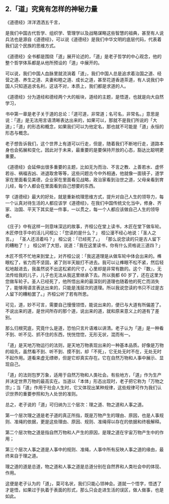 ## 2.「道」究竟有怎样的神秘力量
《道德经》洋洋洒洒五千言，


是我们中国古代哲学、组织学、管理学以及战略谋略这些智慧的祖典，甚至有人说兵法也是源自《道德经》，可以说《道德经》是我们中华文明的底层代码，代表着我们这个民族的思维方式。


《道德经》全书都是围绕「道」展开论述的，「道」是老子哲学的中心观念，他的整个哲学体系都是从他所预设的「道」中展开的。


可以说，我们中国人血脉里就流淌着「道」，我们中国人总是追求着治国之道、经营之道、养生之道、夫妻和睦之道、成长之道，甚至花道香道茶道，有人说我们中国人只知道追求名利，这话不对，本质上，我们都是求道的人。


《道德经》分为道经和德经两个大的板块，道经的主题，是悟道，也就是向大自然学习，


书中第一章是老子关于道的总论：「道可道，非常道；名可名，非常名。」意思是说：「道」是无法用言语清晰表达出来的，如果可以，那就不是我们所说的「大道」；「道」的形态和概念，如果我们可以为他定名，那也就不可能是「道」永恒的形态与概念。


老子想告诉我们，这个世界上有道可以行走，但是，随着我们不断地行走，道路本身也会拓展和变化，因此对于未来，最重要的是要保持开放的心态，豁达比聪明更重要。


《道德经》会延伸出很多重要的主题，比如无为而治、不言之教、上善若水、虚怀若谷、祸福吉凶、进退取舍等等，这些问题古今中外相通，他就像一面镜子，道学家在里面看见美德，企业家在里面看见战略，政治家看到治世之道，父母亲看到育儿经，每个人都会在里面看到自己想要的东西。


学《道德经》最大的好处，就是重新梳理思维方式，提升对自己人生的领导力，每一个认真对待生活的人都应该学《道德经》，在我们中国传统文化当中，修身、齐家、治国、平天下其实是一件事，一以贯之，每一个人都应该做自己人生的领导者。


《庄子》中有这样一则意味深远的故事，齐桓公在堂上读书，木匠在堂下做车轮。木匠停住手中的活儿问桓公：「您读的是什么？」 桓公漫不经心地说：「圣人之言。」 「圣人还活着吗？」 桓公说：「已经死了。」 「那么说您读的只是古人留下的糟粕了！」 桓公听了大怒，说道：「我在这里读书，你有什么资格说三道四？」


木匠不慌不忙地来到堂上，对齐桓公说：「我这道理是从做车轮中体会出来的。榫眼松了，省力而不坚固，紧了则半天敲打不进去。我可以让榫眼不松不紧，然后轻松地敲进去，我虽然说不出这松紧的尺寸，心里却是非常有数的。这个『数』，无法传给我的儿子，儿子也无法从我这里继承下去。所以我都 60 岁了，还在这里为您做车轮子。圣人已经死了，他所悟出来的最深刻的道理也随着他的死亡而消失了，能够用语言表达出来的，只能是浅层次的道理。所以我说您读的书只不过是古人留下的糟粕罢了。」齐桓公听了若有所思。


可见，道，妙不可言，需要自己慢慢领悟，能说出来的，便已与大道有所偏差了。不说出来的道，是世间所存的那个道，说出来的道，就和原来意义上的道有了差别。


那么归根究底，究竟什么是道，恐怕只言片语难以讲清。老子认为「道」是一种看不到、听不见、抓不住的东西，恍恍惚惚，无形无状，混而有一。


「道」是天地万物运行的法则，是天地万物表现出来的一种基本品质。好像是万物的祖先，虽然看不到、听不到、摸不到，却「不死」，它无处无时不在，无处无时不起作用。道看来虚无缥缈，但是它却真实存在。它在自然万物和人事中展示、显现自己。


「道」的法则包罗万象，适用于自然万物和人类社会。有些地方，「道」作为生产并决定世界万物的最高实在。当道以「本体」形态出现时，老子把它称为「万物之宗」；当「道」作用于社会人生时，它又体现出某种规律，这些规律可作为我们认识世界的重要参照和为人处世的准则。


总之，老子说的「道」可归纳为三个层次：理之道、物之道和人事之道。


第一个层次理之道是老子道的真正所指，既是万物产生的理由、原因，也是人事规则、准绳的依据，更是这些理由、原因、规则、准绳得以存在的依据和终极解释。


第二个层次物之道是指自然万物和人产生的原因，是理之道在宇宙万物产生中的作用；


第三个层次人事之道是人事中的规则、准绳，人事中所有反映人事之道的缘由，最终来自于理之道。


理之道的道是总道，物之道和人事之道是总道分别在自然界和人类社会中的体现、作用。


这便是老子认为的「道」，莫可名状，我们只能心领神会。道就一个悟字，悟透了才是悟，如果过于执着于表面的形式，那么只会走进生活的误区，做人做事，也是如此。

